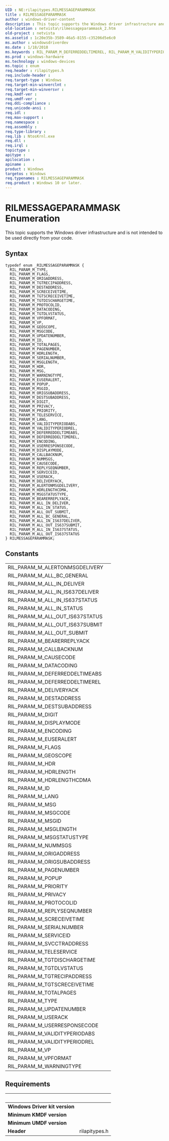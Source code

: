 ```yaml
---
UID : NE:rilapitypes.RILMESSAGEPARAMMASK
title : RILMESSAGEPARAMMASK
author : windows-driver-content
description : This topic supports the Windows driver infrastructure and is not intended to be used directly from your code.
old-location : netvista\rilmessageparammask_2.htm
old-project : netvista
ms.assetid : 1c20e35b-3589-46a5-8155-c35206d5e6c0
ms.author : windowsdriverdev
ms.date : 1/18/2018
ms.keywords : RIL_PARAM_M_DEFERREDDELTIMEREL, RIL_PARAM_M_VALIDITYPERIODREL, RIL_PARAM_M_HDRLENGTHCDMA, RIL_PARAM_M_PAGENUMBER, RIL_PARAM_M_SERVICEID, rilapitypes/RIL_PARAM_M_ALL_OUT_IS637STATUS, RIL_PARAM_M_ORIGADDRESS, rilapitypes/RIL_PARAM_M_TGTDISCHARGETIME, rilapitypes/RIL_PARAM_M_ALL_IN_STATUS, RIL_PARAM_M_BEARERREPLYACK, rilapitypes/RIL_PARAM_M_UPDATENUMBER, rilapitypes/RIL_PARAM_M_DESTADDRESS, RIL_PARAM_M_CALLBACKNUM, rilapitypes/RIL_PARAM_M_DELIVERYACK, rilapitypes/RIL_PARAM_M_VALIDITYPERIODABS, rilapitypes/RIL_PARAM_M_DISPLAYMODE, RIL_PARAM_M_MSGLENGTH, rilapitypes/RIL_PARAM_M_DATACODING, RIL_PARAM_M_VALIDITYPERIODABS, rilapitypes/RIL_PARAM_M_ORIGADDRESS, RIL_PARAM_M_SERIALNUMBER, rilapitypes/RIL_PARAM_M_TELESERVICE, rilapitypes/RIL_PARAM_M_ALL_IN_DELIVER, RIL_PARAM_M_PRIVACY, RIL_PARAM_M_WARNINGTYPE, RIL_PARAM_M_ALL_OUT_IS637SUBMIT, rilapitypes/RIL_PARAM_M_PAGENUMBER, rilapitypes/RIL_PARAM_M_USERACK, RIL_PARAM_M_ALL_OUT_SUBMIT, rilapitypes/RIL_PARAM_M_WARNINGTYPE, rilapitypes/RIL_PARAM_M_VALIDITYPERIODREL, RILMESSAGEPARAMMASK, rilapitypes/RIL_PARAM_M_NUMMSGS, RIL_PARAM_M_USERACK, rilapitypes/RIL_PARAM_M_DIGIT, RIL_PARAM_M_VP, rilapitypes/RIL_PARAM_M_HDRLENGTH, rilapitypes/RIL_PARAM_M_SCRECEIVETIME, RIL_PARAM_M_TGTDLVSTATUS, rilapitypes/RIL_PARAM_M_DESTSUBADDRESS, RIL_PARAM_M_EUSERALERT, RIL_PARAM_M_PRIORITY, rilapitypes/RIL_PARAM_M_ALL_IN_IS637DELIVER, rilapitypes/RIL_PARAM_M_LANG, RIL_PARAM_M_PROTOCOLID, RIL_PARAM_M_MSG, RIL_PARAM_M_LANG, rilapitypes/RIL_PARAM_M_ORIGSUBADDRESS, RIL_PARAM_M_DELIVERYACK, RIL_PARAM_M_VPFORMAT, RIL_PARAM_M_NUMMSGS, RIL_PARAM_M_DATACODING, RIL_PARAM_M_ALERTONMSGDELIVERY, rilapitypes/RIL_PARAM_M_MSGID, RIL_PARAM_M_TYPE, RIL_PARAM_M_HDR, RIL_PARAM_M_ALL_IN_STATUS, RIL_PARAM_M_ALL_IN_IS637DELIVER, RIL_PARAM_M_ALL_BC_GENERAL, RIL_PARAM_M_HDRLENGTH, rilapitypes/RIL_PARAM_M_PROTOCOLID, RIL_PARAM_M_DEFERREDDELTIMEABS, rilapitypes/RIL_PARAM_M_VPFORMAT, RIL_PARAM_M_DISPLAYMODE, rilapitypes/RIL_PARAM_M_ALL_BC_GENERAL, RIL_PARAM_M_ID, netvista.rilmessageparammask_2, RIL_PARAM_M_TGTDISCHARGETIME, RIL_PARAM_M_ORIGSUBADDRESS, rilapitypes/RIL_PARAM_M_ALL_IN_IS637STATUS, rilapitypes/RIL_PARAM_M_PRIVACY, RIL_PARAM_M_UPDATENUMBER, rilapitypes/RIL_PARAM_M_SERIALNUMBER, rilapitypes/RIL_PARAM_M_POPUP, RIL_PARAM_M_TOTALPAGES, rilapitypes/RIL_PARAM_M_FLAGS, RIL_PARAM_M_MSGCODE, rilapitypes/RIL_PARAM_M_SERVICEID, rilapitypes/RIL_PARAM_M_HDR, rilapitypes/RIL_PARAM_M_TYPE, rilapitypes/RIL_PARAM_M_VP, RIL_PARAM_M_SCRECEIVETIME, rilapitypes/RIL_PARAM_M_ALERTONMSGDELIVERY, RIL_PARAM_M_DESTSUBADDRESS, RIL_PARAM_M_MSGID, rilapitypes/RIL_PARAM_M_MSG, RIL_PARAM_M_REPLYSEQNUMBER, rilapitypes/RIL_PARAM_M_ENCODING, RIL_PARAM_M_TGTSCRECEIVETIME, rilapitypes/RIL_PARAM_M_ALL_OUT_IS637SUBMIT, RIL_PARAM_M_ENCODING, RIL_PARAM_M_DESTADDRESS, rilapitypes/RIL_PARAM_M_HDRLENGTHCDMA, RIL_PARAM_M_ALL_IN_IS637STATUS, RIL_PARAM_M_USERRESPONSECODE, rilapitypes/RIL_PARAM_M_CAUSECODE, rilapitypes/RIL_PARAM_M_GEOSCOPE, rilapitypes/RIL_PARAM_M_DEFERREDDELTIMEREL, RILMESSAGEPARAMMASK enumeration [Network Drivers Starting with Windows Vista], RIL_PARAM_M_MSGSTATUSTYPE, RIL_PARAM_M_TGTRECIPADDRESS, RIL_PARAM_M_ALL_OUT_IS637STATUS, rilapitypes/RIL_PARAM_M_EUSERALERT, rilapitypes/RIL_PARAM_M_PRIORITY, rilapitypes/RIL_PARAM_M_ID, rilapitypes/RIL_PARAM_M_MSGLENGTH, rilapitypes/RIL_PARAM_M_USERRESPONSECODE, rilapitypes/RIL_PARAM_M_REPLYSEQNUMBER, RIL_PARAM_M_FLAGS, RIL_PARAM_M_CAUSECODE, rilapitypes/RIL_PARAM_M_MSGCODE, rilapitypes/RILMESSAGEPARAMMASK, RIL_PARAM_M_POPUP, rilapitypes/RIL_PARAM_M_TOTALPAGES, rilapitypes/RIL_PARAM_M_TGTSCRECEIVETIME, RIL_PARAM_M_DIGIT, rilapitypes/RIL_PARAM_M_BEARERREPLYACK, RIL_PARAM_M_GEOSCOPE, RIL_PARAM_M_ALL_IN_DELIVER, rilapitypes/RIL_PARAM_M_MSGSTATUSTYPE, rilapitypes/RIL_PARAM_M_DEFERREDDELTIMEABS, rilapitypes/RIL_PARAM_M_ALL_OUT_SUBMIT, rilapitypes/RIL_PARAM_M_TGTRECIPADDRESS, rilapitypes/RIL_PARAM_M_TGTDLVSTATUS, rilapitypes/RIL_PARAM_M_CALLBACKNUM, RIL_PARAM_M_TELESERVICE
ms.prod : windows-hardware
ms.technology : windows-devices
ms.topic : enum
req.header : rilapitypes.h
req.include-header : 
req.target-type : Windows
req.target-min-winverclnt : 
req.target-min-winversvr : 
req.kmdf-ver : 
req.umdf-ver : 
req.ddi-compliance : 
req.unicode-ansi : 
req.idl : 
req.max-support : 
req.namespace : 
req.assembly : 
req.type-library : 
req.lib : NtosKrnl.exe
req.dll : 
req.irql : 
topictype : 
apitype : 
apilocation : 
apiname : 
product : Windows
targetos : Windows
req.typenames : RILMESSAGEPARAMMASK
req.product : Windows 10 or later.
---
```


# RILMESSAGEPARAMMASK Enumeration
This topic supports the Windows driver infrastructure and is not intended to be used directly from your code.

## Syntax
````
typedef enum _RILMESSAGEPARAMMASK { 
  RIL_PARAM_M_TYPE,
  RIL_PARAM_M_FLAGS,
  RIL_PARAM_M_ORIGADDRESS,
  RIL_PARAM_M_TGTRECIPADDRESS,
  RIL_PARAM_M_DESTADDRESS,
  RIL_PARAM_M_SCRECEIVETIME,
  RIL_PARAM_M_TGTSCRECEIVETIME,
  RIL_PARAM_M_TGTDISCHARGETIME,
  RIL_PARAM_M_PROTOCOLID,
  RIL_PARAM_M_DATACODING,
  RIL_PARAM_M_TGTDLVSTATUS,
  RIL_PARAM_M_VPFORMAT,
  RIL_PARAM_M_VP,
  RIL_PARAM_M_GEOSCOPE,
  RIL_PARAM_M_MSGCODE,
  RIL_PARAM_M_UPDATENUMBER,
  RIL_PARAM_M_ID,
  RIL_PARAM_M_TOTALPAGES,
  RIL_PARAM_M_PAGENUMBER,
  RIL_PARAM_M_HDRLENGTH,
  RIL_PARAM_M_SERIALNUMBER,
  RIL_PARAM_M_MSGLENGTH,
  RIL_PARAM_M_HDR,
  RIL_PARAM_M_MSG,
  RIL_PARAM_M_WARNINGTYPE,
  RIL_PARAM_M_EUSERALERT,
  RIL_PARAM_M_POPUP,
  RIL_PARAM_M_MSGID,
  RIL_PARAM_M_ORIGSUBADDRESS,
  RIL_PARAM_M_DESTSUBADDRESS,
  RIL_PARAM_M_DIGIT,
  RIL_PARAM_M_PRIVACY,
  RIL_PARAM_M_PRIORITY,
  RIL_PARAM_M_TELESERVICE,
  RIL_PARAM_M_LANG,
  RIL_PARAM_M_VALIDITYPERIODABS,
  RIL_PARAM_M_VALIDITYPERIODREL,
  RIL_PARAM_M_DEFERREDDELTIMEABS,
  RIL_PARAM_M_DEFERREDDELTIMEREL,
  RIL_PARAM_M_ENCODING,
  RIL_PARAM_M_USERRESPONSECODE,
  RIL_PARAM_M_DISPLAYMODE,
  RIL_PARAM_M_CALLBACKNUM,
  RIL_PARAM_M_NUMMSGS,
  RIL_PARAM_M_CAUSECODE,
  RIL_PARAM_M_REPLYSEQNUMBER,
  RIL_PARAM_M_SERVICEID,
  RIL_PARAM_M_USERACK,
  RIL_PARAM_M_DELIVERYACK,
  RIL_PARAM_M_ALERTONMSGDELIVERY,
  RIL_PARAM_M_HDRLENGTHCDMA,
  RIL_PARAM_M_MSGSTATUSTYPE,
  RIL_PARAM_M_BEARERREPLYACK,
  RIL_PARAM_M_ALL_IN_DELIVER,
  RIL_PARAM_M_ALL_IN_STATUS,
  RIL_PARAM_M_ALL_OUT_SUBMIT,
  RIL_PARAM_M_ALL_BC_GENERAL,
  RIL_PARAM_M_ALL_IN_IS637DELIVER,
  RIL_PARAM_M_ALL_OUT_IS637SUBMIT,
  RIL_PARAM_M_ALL_IN_IS637STATUS,
  RIL_PARAM_M_ALL_OUT_IS637STATUS
} RILMESSAGEPARAMMASK;
````

## Constants

<table>

<tr>
<td>RIL_PARAM_M_ALERTONMSGDELIVERY</td>
<td></td>
</tr>

<tr>
<td>RIL_PARAM_M_ALL_BC_GENERAL</td>
<td></td>
</tr>

<tr>
<td>RIL_PARAM_M_ALL_IN_DELIVER</td>
<td></td>
</tr>

<tr>
<td>RIL_PARAM_M_ALL_IN_IS637DELIVER</td>
<td></td>
</tr>

<tr>
<td>RIL_PARAM_M_ALL_IN_IS637STATUS</td>
<td></td>
</tr>

<tr>
<td>RIL_PARAM_M_ALL_IN_STATUS</td>
<td></td>
</tr>

<tr>
<td>RIL_PARAM_M_ALL_OUT_IS637STATUS</td>
<td></td>
</tr>

<tr>
<td>RIL_PARAM_M_ALL_OUT_IS637SUBMIT</td>
<td></td>
</tr>

<tr>
<td>RIL_PARAM_M_ALL_OUT_SUBMIT</td>
<td></td>
</tr>

<tr>
<td>RIL_PARAM_M_BEARERREPLYACK</td>
<td></td>
</tr>

<tr>
<td>RIL_PARAM_M_CALLBACKNUM</td>
<td></td>
</tr>

<tr>
<td>RIL_PARAM_M_CAUSECODE</td>
<td></td>
</tr>

<tr>
<td>RIL_PARAM_M_DATACODING</td>
<td></td>
</tr>

<tr>
<td>RIL_PARAM_M_DEFERREDDELTIMEABS</td>
<td></td>
</tr>

<tr>
<td>RIL_PARAM_M_DEFERREDDELTIMEREL</td>
<td></td>
</tr>

<tr>
<td>RIL_PARAM_M_DELIVERYACK</td>
<td></td>
</tr>

<tr>
<td>RIL_PARAM_M_DESTADDRESS</td>
<td></td>
</tr>

<tr>
<td>RIL_PARAM_M_DESTSUBADDRESS</td>
<td></td>
</tr>

<tr>
<td>RIL_PARAM_M_DIGIT</td>
<td></td>
</tr>

<tr>
<td>RIL_PARAM_M_DISPLAYMODE</td>
<td></td>
</tr>

<tr>
<td>RIL_PARAM_M_ENCODING</td>
<td></td>
</tr>

<tr>
<td>RIL_PARAM_M_EUSERALERT</td>
<td></td>
</tr>

<tr>
<td>RIL_PARAM_M_FLAGS</td>
<td></td>
</tr>

<tr>
<td>RIL_PARAM_M_GEOSCOPE</td>
<td></td>
</tr>

<tr>
<td>RIL_PARAM_M_HDR</td>
<td></td>
</tr>

<tr>
<td>RIL_PARAM_M_HDRLENGTH</td>
<td></td>
</tr>

<tr>
<td>RIL_PARAM_M_HDRLENGTHCDMA</td>
<td></td>
</tr>

<tr>
<td>RIL_PARAM_M_ID</td>
<td></td>
</tr>

<tr>
<td>RIL_PARAM_M_LANG</td>
<td></td>
</tr>

<tr>
<td>RIL_PARAM_M_MSG</td>
<td></td>
</tr>

<tr>
<td>RIL_PARAM_M_MSGCODE</td>
<td></td>
</tr>

<tr>
<td>RIL_PARAM_M_MSGID</td>
<td></td>
</tr>

<tr>
<td>RIL_PARAM_M_MSGLENGTH</td>
<td></td>
</tr>

<tr>
<td>RIL_PARAM_M_MSGSTATUSTYPE</td>
<td></td>
</tr>

<tr>
<td>RIL_PARAM_M_NUMMSGS</td>
<td></td>
</tr>

<tr>
<td>RIL_PARAM_M_ORIGADDRESS</td>
<td></td>
</tr>

<tr>
<td>RIL_PARAM_M_ORIGSUBADDRESS</td>
<td></td>
</tr>

<tr>
<td>RIL_PARAM_M_PAGENUMBER</td>
<td></td>
</tr>

<tr>
<td>RIL_PARAM_M_POPUP</td>
<td></td>
</tr>

<tr>
<td>RIL_PARAM_M_PRIORITY</td>
<td></td>
</tr>

<tr>
<td>RIL_PARAM_M_PRIVACY</td>
<td></td>
</tr>

<tr>
<td>RIL_PARAM_M_PROTOCOLID</td>
<td></td>
</tr>

<tr>
<td>RIL_PARAM_M_REPLYSEQNUMBER</td>
<td></td>
</tr>

<tr>
<td>RIL_PARAM_M_SCRECEIVETIME</td>
<td></td>
</tr>

<tr>
<td>RIL_PARAM_M_SERIALNUMBER</td>
<td></td>
</tr>

<tr>
<td>RIL_PARAM_M_SERVICEID</td>
<td></td>
</tr>

<tr>
<td>RIL_PARAM_M_SVCCTRADDRESS</td>
<td></td>
</tr>

<tr>
<td>RIL_PARAM_M_TELESERVICE</td>
<td></td>
</tr>

<tr>
<td>RIL_PARAM_M_TGTDISCHARGETIME</td>
<td></td>
</tr>

<tr>
<td>RIL_PARAM_M_TGTDLVSTATUS</td>
<td></td>
</tr>

<tr>
<td>RIL_PARAM_M_TGTRECIPADDRESS</td>
<td></td>
</tr>

<tr>
<td>RIL_PARAM_M_TGTSCRECEIVETIME</td>
<td></td>
</tr>

<tr>
<td>RIL_PARAM_M_TOTALPAGES</td>
<td></td>
</tr>

<tr>
<td>RIL_PARAM_M_TYPE</td>
<td></td>
</tr>

<tr>
<td>RIL_PARAM_M_UPDATENUMBER</td>
<td></td>
</tr>

<tr>
<td>RIL_PARAM_M_USERACK</td>
<td></td>
</tr>

<tr>
<td>RIL_PARAM_M_USERRESPONSECODE</td>
<td></td>
</tr>

<tr>
<td>RIL_PARAM_M_VALIDITYPERIODABS</td>
<td></td>
</tr>

<tr>
<td>RIL_PARAM_M_VALIDITYPERIODREL</td>
<td></td>
</tr>

<tr>
<td>RIL_PARAM_M_VP</td>
<td></td>
</tr>

<tr>
<td>RIL_PARAM_M_VPFORMAT</td>
<td></td>
</tr>

<tr>
<td>RIL_PARAM_M_WARNINGTYPE</td>
<td></td>
</tr>
</table>


## Requirements
| &nbsp; | &nbsp; |
| ---- |:---- |
| **Windows Driver kit version** |  |
| **Minimum KMDF version** |  |
| **Minimum UMDF version** |  |
| **Header** | rilapitypes.h |
